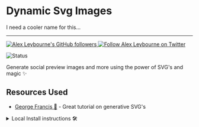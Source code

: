 # Dynamic Svg Images
I need a cooler name for this...

---

<a href="https://github.com/alexleybourne">
    <img src="https://img.shields.io/github/followers/alexleybourne?style=flat&logo=github" alt="Alex Leybourne's GitHub followers" >
</a>
<a href="https://twitter.com/AlexLeybourne" target="_blank">
    <img src="https://img.shields.io/twitter/follow/AlexLeybourne?&style=flat&logo=twitter&logoColor=white)" alt="Follow Alex Leybourne on Twitter">
</a>

![Status](https://img.shields.io/badge/Status%3A-Work%20in%20progress%20🔨-yellow)

Generate social preview images and more using the power of SVG's and magic ✨

## Resources Used

- [George Francis 🧠](https://dev.to/georgedoescode/tutorial-create-generative-social-images-using-svg-2c47) - Great tutorial on generative SVG's

<details>
<summary>Local Install instructions 🛠</summary>

1. None currently

</details>
